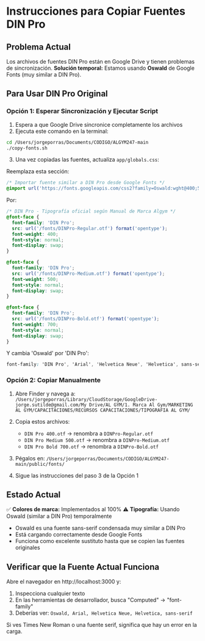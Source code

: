 # Instrucciones para Copiar Fuentes DIN Pro

## Problema Actual

Los archivos de fuentes DIN Pro están en Google Drive y tienen problemas de sincronización.
**Solución temporal:** Estamos usando **Oswald** de Google Fonts (muy similar a DIN Pro).

## Para Usar DIN Pro Original

### Opción 1: Esperar Sincronización y Ejecutar Script

1. Espera a que Google Drive sincronice completamente los archivos
2. Ejecuta este comando en la terminal:

```bash
cd /Users/jorgeporras/Documents/CODIGO/ALGYM247-main
./copy-fonts.sh
```

3. Una vez copiadas las fuentes, actualiza `app/globals.css`:

Reemplaza esta sección:
```css
/* Importar fuente similar a DIN Pro desde Google Fonts */
@import url('https://fonts.googleapis.com/css2?family=Oswald:wght@400;500;700&display=swap');
```

Por:
```css
/* DIN Pro - Tipografía oficial según Manual de Marca Algym */
@font-face {
  font-family: 'DIN Pro';
  src: url('/fonts/DINPro-Regular.otf') format('opentype');
  font-weight: 400;
  font-style: normal;
  font-display: swap;
}

@font-face {
  font-family: 'DIN Pro';
  src: url('/fonts/DINPro-Medium.otf') format('opentype');
  font-weight: 500;
  font-style: normal;
  font-display: swap;
}

@font-face {
  font-family: 'DIN Pro';
  src: url('/fonts/DINPro-Bold.otf') format('opentype');
  font-weight: 700;
  font-style: normal;
  font-display: swap;
}
```

Y cambia 'Oswald' por 'DIN Pro':
```css
font-family: 'DIN Pro', 'Arial', 'Helvetica Neue', 'Helvetica', sans-serif;
```

### Opción 2: Copiar Manualmente

1. Abre Finder y navega a:
   `/Users/jorgeporras/Library/CloudStorage/GoogleDrive-jorge.sutilde@gmail.com/My Drive/AL GYM/1. Marca Al Gym/MARKETING AL GYM/CAPACITACIONES/RECURSOS CAPACITACIONES/TIPOGRAFIA AL GYM/`

2. Copia estos archivos:
   - `DIN Pro 400.otf` → renombra a `DINPro-Regular.otf`
   - `DIN Pro Medium 500.otf` → renombra a `DINPro-Medium.otf`
   - `DIN Pro Bold 700.otf` → renombra a `DINPro-Bold.otf`

3. Pégalos en:
   `/Users/jorgeporras/Documents/CODIGO/ALGYM247-main/public/fonts/`

4. Sigue las instrucciones del paso 3 de la Opción 1

## Estado Actual

✅ **Colores de marca:** Implementados al 100%
⚠️ **Tipografía:** Usando Oswald (similar a DIN Pro) temporalmente
  - Oswald es una fuente sans-serif condensada muy similar a DIN Pro
  - Está cargando correctamente desde Google Fonts
  - Funciona como excelente sustituto hasta que se copien las fuentes originales

## Verificar que la Fuente Actual Funciona

Abre el navegador en http://localhost:3000 y:
1. Inspecciona cualquier texto
2. En las herramientas de desarrollador, busca "Computed" → "font-family"
3. Deberías ver: `Oswald, Arial, Helvetica Neue, Helvetica, sans-serif`

Si ves Times New Roman o una fuente serif, significa que hay un error en la carga.
